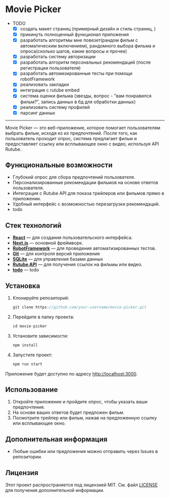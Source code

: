 # Movie Picker

- TODO
  - [X] создать макет страниц (примерный дизайн и стиль страниц, )
  - [X] прикинуть полноценный функционал приложения
  - [X] разработать алгоритмы мне повезет(рандом фильм с автоматическим включением), рандомного выбора фильма и опроса(сколько шагов, какие вопросы и прочее)
  - [X] разработать систему авторизации
  - [X] разработать алгоритм персональных рекомендаций (после регистрации пользователя)
  - [X] разработать автомизированные тесты при помощи robotFramework
  - [X] реализовать закладки
  - [X] интеграция с rutube embed
  - [X] система оценки фильма (звезды, вопрос - "вам понравился фильм?", запись данных в бд для обработки данных)
  - [X] реализовать систему профилей
  - [X] парсинг данных

***

Movie Picker — это веб-приложение, которое помогает пользователям выбрать фильм, исходя из их предпочтений. После того, как пользователь проходит опрос, система предлагает фильм и предоставляет ссылку или всплывающее окно с видео, используя API Rutube.

## Функциональные возможности

- Глубокий опрос для сбора предпочтений пользователя.
- Персонализированные рекомендации фильмов на основе ответов пользователя.
- Интеграция с Rutube API для показа трейлеров или фильмов прямо в приложении.
- Удобный интерфейс с возможностью перезагрузки рекомендаций.
- todo

## Стек технологий

- [**React**](react.dev) — для создания пользовательского интерфейса.
- [**Next.js**](https://nextjs.org/) — основной фреймворк.
- [**RobotFramework**](https://robotframework.org/) — для проведения автоматизированных тестов.
- [**Git**](https://git-scm.com/) — для контроля версий приложения
- [**SQLite**](https://www.sqlite.org/) — для управления базами данных
- [**Rutube API**](https://rutube.ru/info/embed/#embed001) — для получения ссылок на фильмы или видео.
- [**todo**](todo) — todo

## Установка

1. Клонируйте репозиторий:

    ```next.js
    git clone https://github.com/your-username/movie-picker.git
    ```

2. Перейдите в папку проекта:

    ```next.js
    cd movie-picker
    ```

3. Установите зависимости:

    ```next.js
    npm install
    ```

4. Запустите проект:

    ```next.js
    npm run start
    ```

Приложение будет доступно по адресу [http://localhost:3000](http://localhost:3000).

## Использование

1. Откройте приложение и пройдите опрос, чтобы указать ваши предпочтения.
2. На основе ваших ответов будет предложен фильм.
3. Посмотрите трейлер или фильм, нажав на предложенную ссылку или всплывающее окно.

## Дополнительная информация

- Любые ошибки или предложения можно отправить через Issues в репозитории.

## Лицензия

Этот проект распространяется под лицензией MIT. См. файл [LICENSE](LICENSE) для получения дополнительной информации.
